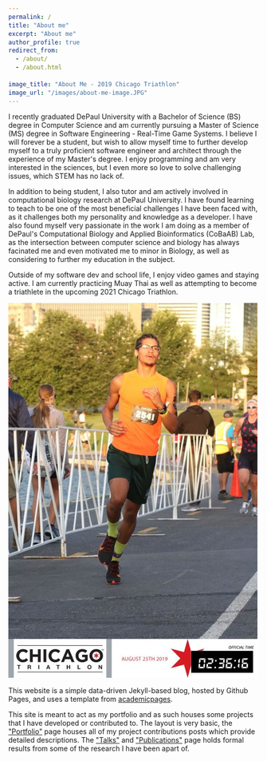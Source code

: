 ```yaml
---
permalink: /
title: "About me"
excerpt: "About me"
author_profile: true
redirect_from: 
  - /about/
  - /about.html

image_title: "About Me - 2019 Chicago Triathlon"
image_url: "/images/about-me-image.JPG"
---
```


I recently graduated DePaul University with a Bachelor of Science (BS) degree in Computer Science and am currently pursuing a Master of Science (MS) degree in Software Engineering - Real-Time Game Systems. I believe I will forever be a student, but wish to allow myself time to further develop myself to a truly proficient software engineer and architect through the experience of my Master's degree. I enjoy programming and am very interested in the sciences, but I even more so love to solve challenging issues, which STEM has no lack of. 

In addition to being student, I also tutor and am actively involved in computational biology research at DePaul University. I have found learning to teach to be one of the most beneficial challenges I have been faced with, as it challenges both my personality and knowledge as a developer. I have also found myself very passionate in the work I am doing as a member of DePaul's Computational Biology and Applied Bioinformatics (CoBaAB) Lab, as the intersection between computer science and biology has always facinated me and even motivated me to minor in Biology, as well as considering to further my education in the subject.

Outside of my software dev and school life, I enjoy video games and staying active. I am currently practicing Muay Thai as well as attempting to become a triathlete in the upcoming 2021 Chicago Triathlon.


![About Me - 2019 Chicago Triathlon][image_url]


This website is a simple data-driven Jekyll-based blog, hosted by Github Pages, and uses a template from [academicpages](https://github.com/academicpages/academicpages.github.io).

This site is meant to act as my portfolio and as such houses some projects that I have developed or contributed to. The layout is very basic, the ["Portfolio"](https://itsdlow.github.io/portfolio/) page houses all of my project contributions posts which provide detailed descriptions. The ["Talks"](https://academicpages.github.io/talks/) and ["Publications"](https://itsdlow.github.io/publications/) page holds formal results from some of the research I have been apart of.


[image_url]: /images/about-me-image.JPG
